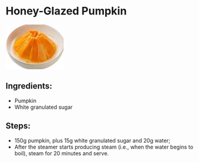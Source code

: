 # Honey-Glazed Pumpkin

![Honey-Glazed Pumpkin](../../images/%E8%9C%9C%E6%B1%81%E5%8D%97%E7%93%9C.jpg)

## Ingredients:
- Pumpkin
- White granulated sugar

## Steps:
- 150g pumpkin, plus 15g white granulated sugar and 20g water;
- After the steamer starts producing steam (i.e., when the water begins to boil), steam for 20 minutes and serve.